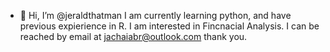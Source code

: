 - 👋 Hi, I’m @jeraldthatman
 I am currently learning python, and have previous expierience in R. 
 I am interested in Fincnacial Analysis. 
 I can be reached by email at jachaiabr@outlook.com
 thank you. 


